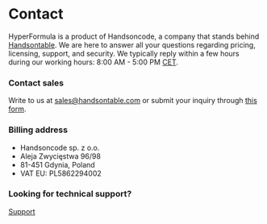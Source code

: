 # Contact

HyperFormula is a product of Handsoncode, a company that stands behind [Handsontable](https://handsontable.com/). We are here to answer all your questions regarding pricing, licensing, support, and security. We typically reply within a few hours during our working hours: 8:00 AM - 5:00 PM [CET](https://time.is/pl/CET).

### Contact sales

Write to us at [sales@handsontable.com](mailto:sales@handsontable.com) or submit your inquiry through [this form](https://handsontable.com/contact?category=request_for_quotation).

### Billing address

* Handsoncode sp. z o.o.
* Aleja Zwycięstwa 96/98
* 81-451 Gdynia, Poland
* VAT EU: PL5862294002

### Looking for technical support?

[Support](support.md)




